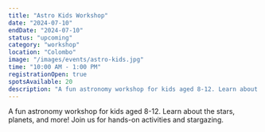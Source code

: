 ```yaml
---
title: "Astro Kids Workshop"
date: "2024-07-10"
endDate: "2024-07-10"
status: "upcoming"
category: "workshop"
location: "Colombo"
image: "/images/events/astro-kids.jpg"
time: "10:00 AM - 1:00 PM"
registrationOpen: true
spotsAvailable: 20
description: "A fun astronomy workshop for kids aged 8-12. Learn about the stars, planets, and more!"
---
```

A fun astronomy workshop for kids aged 8-12. Learn about the stars, planets, and more! Join us for hands-on activities and stargazing. 
